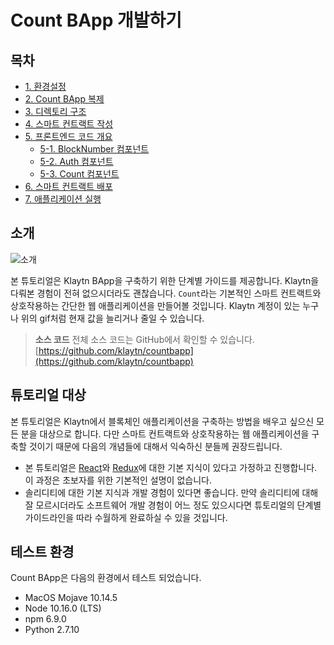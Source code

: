 # Count BApp 개발하기 <a id="count-bapp"></a>

## 목차 <a id="table-of-contents"></a>

* [1. 환경설정](1.-environment-setup.md)
* [2. Count BApp 복제](2.-clone-count-bapp.md)
* [3. 디렉토리 구조](3.-directory-structure.md)
* [4. 스마트 컨트랙트 작성](4.-write-smart-contract.md)
* [5. 프론트엔드 코드 개요](5.-frontend-code-overview/README.md)
  * [5-1. BlockNumber 컴포넌트](5.-frontend-code-overview/5-1.-blocknumber-component.md)
  * [5-2. Auth 컴포넌트](5.-frontend-code-overview/5-2.-auth-component.md)
  * [5-3. Count 컴포넌트](5.-frontend-code-overview/5-3.-count-component.md)
* [6. 스마트 컨트랙트 배포](6.-deploy-contract.md)
* [7. 애플리케이션 실행](7.-run-app.md)

## 소개 <a id="introduction"></a>

![소개](images/tutorial-1intro.gif)

본 튜토리얼은 Klaytn BApp을 구축하기 위한 단계별 가이드를 제공합니다. Klaytn을 다뤄본 경험이 전혀 없으시더라도 괜찮습니다. `Count`라는 기본적인 스마트 컨트랙트와 상호작용하는 간단한 웹 애플리케이션을 만들어볼 것입니다. Klaytn 계정이 있는 누구나 위의 gif처럼 현재 값을 늘리거나 줄일 수 있습니다.

> **소스 코드** 전체 소스 코드는 GitHub에서 확인할 수 있습니다. [https://github.com/klaytn/countbapp](https://github.com/klaytn/countbapp)

## 튜토리얼 대상 <a id="intended-audience"></a>

본 튜토리얼은 Klaytn에서 블록체인 애플리케이션을 구축하는 방법을 배우고 싶으신 모든 분을 대상으로 합니다. 다만 스마트 컨트랙트와 상호작용하는 웹 애플리케이션을 구축할 것이기 때문에 다음의 개념들에 대해서 익숙하신 분들께 권장드립니다.

* 본 튜토리얼은 [React](https://reactjs.org/)와 [Redux](https://redux.js.org/)에 대한 기본 지식이 있다고 가정하고 진행합니다. 이 과정은 초보자를 위한 기본적인 설명이 없습니다.
* 솔리디티에 대한 기본 지식과 개발 경험이 있다면 좋습니다. 만약 솔리디티에 대해 잘 모르시더라도 소프트웨어 개발 경험이 어느 정도 있으시다면 튜토리얼의 단계별 가이드라인을 따라 수월하게 완료하실 수 있을 것입니다.

## 테스트 환경 <a id="testing-environment"></a>

Count BApp은 다음의 환경에서 테스트 되었습니다.

* MacOS Mojave 10.14.5
* Node 10.16.0 \(LTS\)
* npm 6.9.0
* Python 2.7.10

